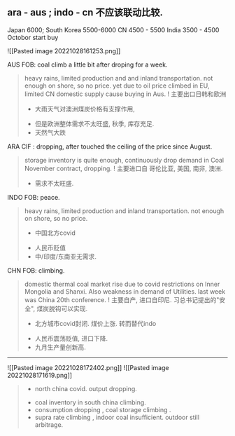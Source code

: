 
## ara - aus ; indo - cn 不应该联动比较.
Japan 6000; South Korea 5500-6000
CN 4500 - 5500
India 3500 - 4500  Octobor start buy

![[Pasted image 20221028161253.png]]

AUS FOB: coal climb a little bit after droping for a week. 
> heavy rains, limited production and  and inland transportation. not enough on shore, so no price.
> yet due to oil price climbed in EU, limited CN domestic supply cause buying in Aus.
> ! 主要出口日韩和欧洲
> + 大雨天气对澳洲煤炭价格有支撑作用, 
> - 但是欧洲整体需求不太旺盛, 秋季, 库存充足.
> - 天然气大跌

ARA CIF : dropping, after touched the ceiling of the price since August.
> storage inventory is quite enough, continuously drop demand in Coal November contract, dropping.
> ! 主要进口自 哥伦比亚, 美国, 南非, 澳洲. 
> - 需求不太旺盛. 
>

INDO FOB: peace.
> heavy rains, limited production and inland transportation. not enough on shore, so no price.
> + 中国北方covid
> - 人民币贬值
> - 中/印度/东南亚无需求.

CHN FOB: climbing.
> domestic thermal coal market rise due to covid restrictions on Inner Mongolia and Shanxi. Also weakness in demand of Utilities. last week was China 20th conference.
> ! 主要自产, 进口自印尼. 习总书记提出的"安全", 煤炭脱钩可以实现.
> + 北方城市covid封闭. 煤价上涨. 转而替代indo
> - 人民币震荡贬值, 进口下降. 
> - 九月生产量创新高.

---
![[Pasted image 20221028172402.png]]
![[Pasted image 20221028171619.png]]

> - north china covid. output dropping. 
> + coal inventory in south china climbing. 
> + consumption dropping , coal storage climbing .
> + supra rate climbing , indoor coal insufficient. outdoor still arbitrage.